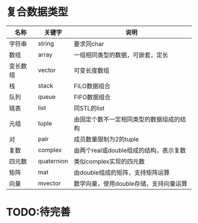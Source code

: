 # 复合数据类型

| 名称     | 关键字     | 说明                                     |
| -------- | ---------- | ---------------------------------------- |
| 字符串   | string     | 要求同char                               |
| 数组     | array      | 一组相同类型的数据，可嵌套，定长         |
| 变长数组 | vector     | 可变长度数组                             |
| 栈       | stack      | FILO数据组合                             |
| 队列     | queue      | FIFO数据组合                             |
| 链表     | list       | 同STL的list                              |
| 元组     | tuple      | 由固定个数不一定相同类型的数据组成的结构 |
| 对       | pair       | 成员数量限制为2的tuple                   |
| 复数     | complex    | 由两个real或double组成的结构，表示复数   |
| 四元数   | quaternion | 类似complex实现的四元数                  |
| 矩阵     | mat        | 由double组成的矩阵，支持矩阵运算         |
| 向量     | mvector    | 数学向量，使用double存储，支持向量运算   |

# TODO:待完善